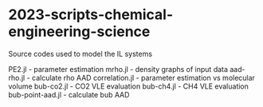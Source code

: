# 2023-scripts-chemical-engineering-science
Source codes used to model the IL systems

PE2.jl - parameter estimation
mrho.jl - density graphs of input data
aad-rho.jl - calculate rho AAD
correlation.jl - parameter estimation vs molecular volume
bub-co2.jl - CO2 VLE evaluation
bub-ch4.jl - CH4 VLE evaluation	
bub-point-aad.jl - calculate bub AAD
